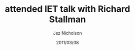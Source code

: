 ---
title: attended IET talk with Richard Stallman
date: 2011/03/08
tags: [events]
author: Jez Nicholson
alias: /
---